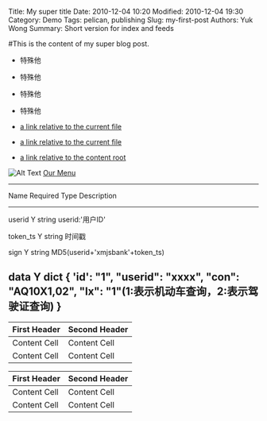 Title: My super title
Date: 2010-12-04 10:20
Modified: 2010-12-04 19:30
Category: Demo
Tags: pelican, publishing
Slug: my-first-post
Authors: Yuk Wong
Summary: Short version for index and feeds

#This is the content of my super blog post.

* 特殊他
* 特殊他
* 特殊他
* 特殊他

* [a link relative to the current file]({filename}attach.md)
* [a link relative to the current file]({filename}/pages/test.md)
* [a link relative to the content root]({filename}/demo/attach.md)


![Alt Text]({filename}/images/test.jpg)
[Our Menu]({filename}/pdfs/test.pdf)

 ----------------------------------------------------------------------------------
  Name         Required    Type      Description                              
 ----------  ---------- -------- -------------------------------------------------- 
 userid        Y         string   userid:'用户ID'
 
 token_ts      Y         string   时间戳                                   
 
 sign          Y         string   MD5(userid+'xmjsbank'+token_ts)           
 
 data          Y         dict     {
                                     'id': "1",
                                     "userid": "xxxx",
                                     "con":  "AQ10X1,02",
                                     "lx": "1"(1:表示机动车查询，2:表示驾驶证查询)
                                  }
 ----------------------------------------------------------------------------------

| First Header  | Second Header |
| ------------- | ------------- |
| Content Cell  | Content Cell  |
| Content Cell  | Content Cell  |


  First Header  | Second Header
  ------------- | -------------
  Content Cell  | Content Cell
  Content Cell  | Content Cell

<script>
var tables, i;
tables = document.getElementsByTagName('table');
for (i=0;i<tables.length;i++) {
  tables[i].className = 'table table-striped';
  }
</script>
